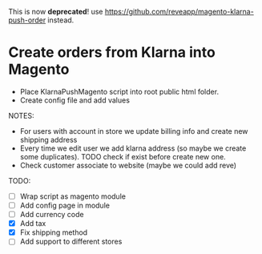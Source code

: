 This is now **deprecated**! use https://github.com/reveapp/magento-klarna-push-order instead.

# Create orders from Klarna into Magento

- Place KlarnaPushMagento script into root public html folder.
- Create config file and add values

NOTES:
- For users with account in store we update billing info and create new shipping address
- Every time we edit user we add klarna address (so maybe we create some duplicates). TODO check if exist before create new one.
- Check customer associate to website (maybe we could add reve)

TODO:
- [ ] Wrap script as magento module
- [ ] Add config page in module
- [ ] Add currency code
- [x] Add tax
- [x] Fix shipping method
- [ ] Add support to different stores
